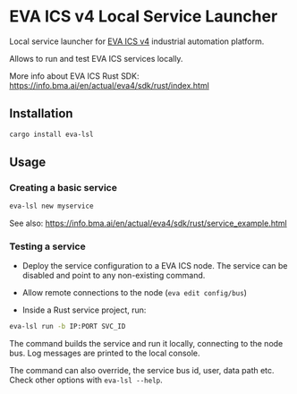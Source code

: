 # EVA ICS v4 Local Service Launcher

Local service launcher for [EVA ICS v4](https://www.eva-ics.com) industrial
automation platform.

Allows to run and test EVA ICS services locally.

More info about EVA ICS Rust SDK: <https://info.bma.ai/en/actual/eva4/sdk/rust/index.html>

## Installation

```bash
cargo install eva-lsl
```

## Usage

### Creating a basic service

```bash
eva-lsl new myservice
```

See also: <https://info.bma.ai/en/actual/eva4/sdk/rust/service_example.html>

### Testing a service

* Deploy the service configuration to a EVA ICS node. The service can be
  disabled and point to any non-existing command.

* Allow remote connections to the node (`eva edit config/bus`)

* Inside a Rust service project, run:

```bash
eva-lsl run -b IP:PORT SVC_ID
```

The command builds the service and run it locally, connecting to the node bus.
Log messages are printed to the local console.

The command can also override, the service bus id, user, data path etc. Check
other options with `eva-lsl --help`.
